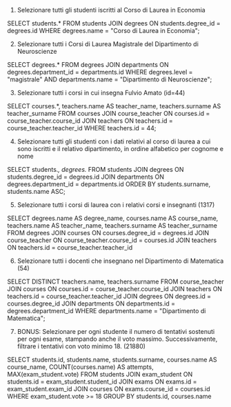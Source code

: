 1. Selezionare tutti gli studenti iscritti al Corso di Laurea in Economia

SELECT students.*
FROM students
JOIN degrees ON students.degree_id = degrees.id
WHERE degrees.name = "Corso di Laurea in Economia";



2. Selezionare tutti i Corsi di Laurea Magistrale del Dipartimento di Neuroscienze

SELECT degrees.*
FROM degrees
JOIN departments ON degrees.department_id = departments.id
WHERE degrees.level = "magistrale" 
AND departments.name = "Dipartimento di Neuroscienze";



3. Selezionare tutti i corsi in cui insegna Fulvio Amato (id=44)

SELECT courses.*, teachers.name AS teacher_name, teachers.surname AS teacher_surname
FROM courses
JOIN course_teacher ON courses.id = course_teacher.course_id
JOIN teachers ON teachers.id = course_teacher.teacher_id
WHERE teachers.id = 44;



4. Selezionare tutti gli studenti con i dati relativi al corso di laurea a cui sono iscritti
	e il relativo dipartimento, in ordine alfabetico per cognome e nome
    
SELECT students.*, degrees.*
FROM students
JOIN degrees ON students.degree_id = degrees.id
JOIN departments ON degrees.department_id = departments.id
ORDER BY students.surname, students.name ASC;



5. Selezionare tutti i corsi di laurea con i relativi corsi e insegnanti (1317)

SELECT degrees.name AS degree_name, courses.name AS course_name, teachers.name AS teacher_name, teachers.surname AS teacher_surname
FROM degrees
JOIN courses ON courses.degree_id = degrees.id
JOIN course_teacher ON course_teacher.course_id = courses.id
JOIN teachers ON teachers.id = course_teacher.teacher_id



6. Selezionare tutti i docenti che insegnano nel Dipartimento di Matematica (54)

SELECT DISTINCT teachers.name, teachers.surname
FROM course_teacher
JOIN courses ON courses.id = course_teacher.course_id
JOIN teachers ON teachers.id = course_teacher.teacher_id
JOIN degrees ON degrees.id = courses.degree_id
JOIN departments ON departments.id = degrees.department_id
WHERE departments.name = "Dipartimento di Matematica";



7. BONUS: Selezionare per ogni studente il numero di tentativi sostenuti per ogni esame, stampando anche il voto massimo. 
  Successivamente, filtrare i tentativi con voto minimo 18. (21880)
    
SELECT students.id, students.name, students.surname, courses.name AS course_name, COUNT(courses.name) AS attempts, MAX(exam_student.vote)
FROM students
JOIN exam_student ON students.id = exam_student.student_id
JOIN exams ON exams.id = exam_student.exam_id
JOIN courses ON exams.course_id = courses.id
WHERE exam_student.vote >= 18
GROUP BY students.id, courses.name